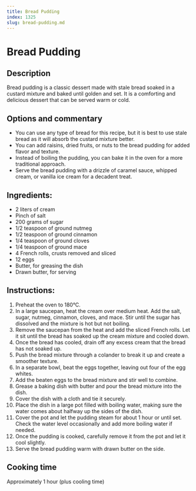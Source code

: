 ```yaml
---
title: Bread Pudding
index: 1325
slug: bread-pudding.md
---
```


# Bread Pudding

## Description
Bread pudding is a classic dessert made with stale bread soaked in a custard mixture and baked until golden and set. It is a comforting and delicious dessert that can be served warm or cold.

## Options and commentary
- You can use any type of bread for this recipe, but it is best to use stale bread as it will absorb the custard mixture better.
- You can add raisins, dried fruits, or nuts to the bread pudding for added flavor and texture.
- Instead of boiling the pudding, you can bake it in the oven for a more traditional approach.
- Serve the bread pudding with a drizzle of caramel sauce, whipped cream, or vanilla ice cream for a decadent treat.

## Ingredients:
- 2 liters of cream
- Pinch of salt
- 200 grams of sugar
- 1/2 teaspoon of ground nutmeg
- 1/2 teaspoon of ground cinnamon
- 1/4 teaspoon of ground cloves
- 1/4 teaspoon of ground mace
- 4 French rolls, crusts removed and sliced
- 12 eggs
- Butter, for greasing the dish
- Drawn butter, for serving

## Instructions:
1. Preheat the oven to 180°C.
2. In a large saucepan, heat the cream over medium heat. Add the salt, sugar, nutmeg, cinnamon, cloves, and mace. Stir until the sugar has dissolved and the mixture is hot but not boiling.
3. Remove the saucepan from the heat and add the sliced French rolls. Let it sit until the bread has soaked up the cream mixture and cooled down.
4. Once the bread has cooled, drain off any excess cream that the bread has not soaked up.
5. Push the bread mixture through a colander to break it up and create a smoother texture.
6. In a separate bowl, beat the eggs together, leaving out four of the egg whites.
7. Add the beaten eggs to the bread mixture and stir well to combine.
8. Grease a baking dish with butter and pour the bread mixture into the dish.
9. Cover the dish with a cloth and tie it securely.
10. Place the dish in a large pot filled with boiling water, making sure the water comes about halfway up the sides of the dish.
11. Cover the pot and let the pudding steam for about 1 hour or until set. Check the water level occasionally and add more boiling water if needed.
12. Once the pudding is cooked, carefully remove it from the pot and let it cool slightly.
13. Serve the bread pudding warm with drawn butter on the side.

## Cooking time
Approximately 1 hour (plus cooling time)